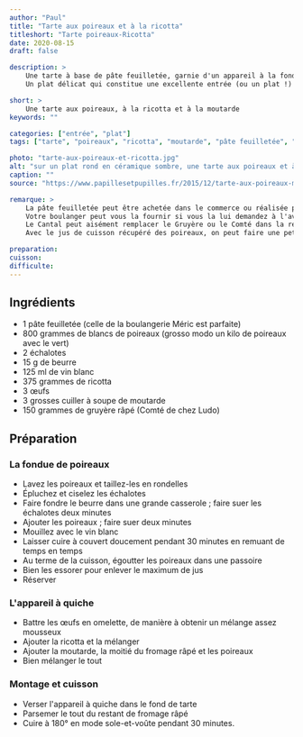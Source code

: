 ```yaml
---
author: "Paul"
title: "Tarte aux poireaux et à la ricotta"
titleshort: "Tarte poireaux-Ricotta"
date: 2020-08-15
draft: false

description: >
    Une tarte à base de pâte feuilletée, garnie d'un appareil à la fondue de poireaux et à la ricotta et à la moutarde.
    Un plat délicat qui constitue une excellente entrée (ou un plat !) pour toutes les saisons.

short: >
    Une tarte aux poireaux, à la ricotta et à la moutarde
keywords: ""

categories: ["entrée", "plat"]
tags: ["tarte", "poireaux", "ricotta", "moutarde", "pâte feuilletée", "fondue", "vin blanc", "gruyère", "comté", "cantal", "fromage râpé", "quiche"]

photo: "tarte-aux-poireaux-et-ricotta.jpg"
alt: "sur un plat rond en céramique sombre, une tarte aux poireaux et à la ricotta, décorée avec des rondelles d'oignons nouveaux"
caption: ""
source: "https://www.papillesetpupilles.fr/2015/12/tarte-aux-poireaux-moutarde-et-ricotta.html/"

remarque: >
    La pâte feuilletée peut être achetée dans le commerce ou réalisée par soi-même<br>
    Votre boulanger peut vous la fournir si vous la lui demandez à l'avance<br>
    Le Cantal peut aisément remplacer le Gruyère ou le Comté dans la recette<br>
    Avec le jus de cuisson récupéré des poireaux, on peut faire une petite soupe apéritive en faisant réduire si besoin et en ajoutant de la crème fraîche

preparation: 
cuisson: 
difficulte:
---
```



## Ingrédients
- 1 pâte feuilletée (celle de la boulangerie Méric est parfaite)
- 800 grammes de blancs de poireaux (grosso modo un kilo de poireaux avec le vert)
- 2 échalotes
- 15 g de beurre
- 125 ml de vin blanc
- 375 grammes de ricotta
- 3 œufs
- 3 grosses cuiller à soupe de moutarde
- 150 grammes de gruyère râpé (Comté de chez Ludo)
## Préparation
### La fondue de poireaux
- Lavez les poireaux et taillez-les en rondelles
- Épluchez et ciselez les échalotes
- Faire fondre le beurre dans une grande casserole ; faire suer les échalotes deux minutes
- Ajouter les poireaux ; faire suer deux minutes
- Mouillez avec le vin blanc
- Laisser cuire à couvert doucement pendant 30 minutes  en remuant de temps en temps
- Au terme de la cuisson, égoutter les poireaux dans une passoire
- Bien les essorer pour enlever le maximum de jus
- Réserver
### L'appareil à quiche
- Battre les œufs en omelette, de manière à obtenir un mélange assez mousseux
- Ajouter la ricotta et la mélanger
- Ajouter la moutarde, la moitié du fromage râpé et les poireaux
- Bien mélanger le tout
### Montage et cuisson
- Verser l'appareil à quiche dans le fond de tarte
- Parsemer le tout du restant de fromage râpé
- Cuire à 180° en mode sole-et-voûte pendant 30 minutes.
